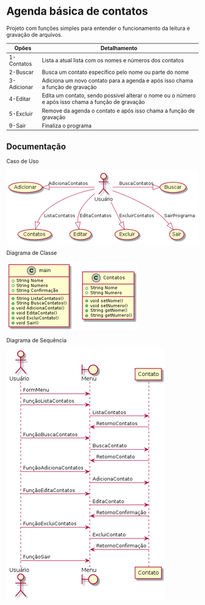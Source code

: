 # Agenda básica de contatos

Projeto com funções simples para entender o funcionamento da leitura e gravação de arquivos.

| Opões | Detalhamento |
|-------|--------------|
| 1-Contatos | Lista a atual lista com os nomes e números dos contatos |
| 2-Buscar | Busca um contato específico pelo nome ou parte do nome |
| 3-Adicionar | Adiciona um novo contato para a agenda e após isso chama a função de gravação |
| 4-Editar | Edita um contato, sendo possivel alterar o nome ou o número e após isso chama a função de gravação |
| 5-Excluir | Remove da agenda o contato e após isso chama a função de gravação |
| 9-Sair | Finaliza o programa |

## Documentação

Caso de Uso

![](imagens/01.png)

Diagrama de Classe

![](imagens/02.png)

Diagrama de Sequência

![](imagens/03.png)
